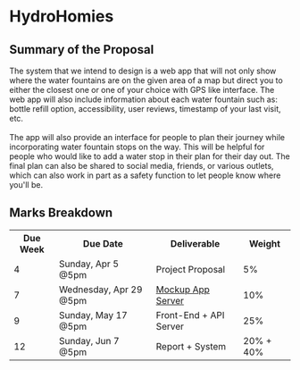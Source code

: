 # HydroHomies

<h2>Summary of the Proposal</h2>
<p>The system that we intend to design is a web app that will not only show where the water fountains are on the given area of a map but direct you to either the closest one or one of your choice with GPS like interface. The web app will also include information about each water fountain such as: bottle refill option, accessibility, user reviews, timestamp of your last visit, etc. <br> <br>
The app will also provide an interface for people to plan their journey while incorporating water fountain stops on the way. This will be helpful for people who would like to add a water stop in their plan for their day out. The final plan can also be shared to social media, friends, or various outlets, which can also work in part as a safety function to let people know where you'll be.
</p>

<h2>Marks Breakdown</h2>
<table style="width:100%">
  <tr>
    <th>Due Week</th>
    <th>Due Date</th>
    <th>Deliverable</th>
    <th>Weight</th>
  </tr>
  <tr> 
    <td>4</td>
    <td>Sunday, Apr 5 @5pm</td>
    <td>Project Proposal</td>
    <td>5%</td>
  </tr> 
  <tr>
    <td>7</td>
    <td>Wednesday, Apr 29 @5pm</td>
    <td><a href="https://canvas.lms.unimelb.edu.au/courses/8135/quizzes/47512" target="_blank">Mockup App Server</a></td>
    <td>10%</td>
  </tr>
  <tr>
    <td>9</td>
    <td>Sunday, May 17 @5pm</td>
    <td>Front-End + API Server</td>
    <td>25%</td>
  </tr>
  <tr>
    <td>12</td>  
    <td>Sunday, Jun 7 @5pm</td> 
    <td>Report + System</td>  
    <td>20% + 40%</td> 
  </tr>
</table>
